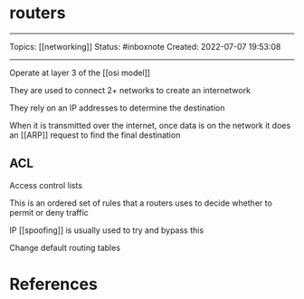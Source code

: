 # routers
---
Topics: [[networking]]
Status: #inboxnote
Created: 2022-07-07 19:53:08

---

Operate at layer 3 of the [[osi model]]

They are used to connect 2+ networks to create an internetwork

They rely on an IP addresses to determine the destination

When it is transmitted over the internet, once data is on the network it does an [[ARP]] request to find the final destination

## ACL

Access control lists

This is an ordered set of rules that a routers uses to decide whether to permit or deny traffic

IP [[spoofing]] is usually used to try and bypass this

Change default routing tables

# References
